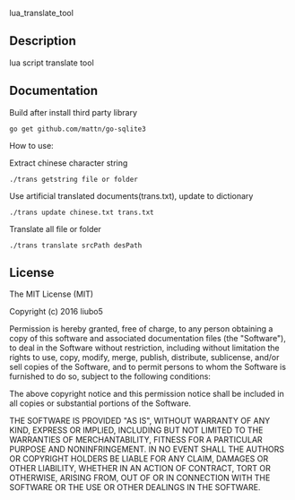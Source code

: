 lua_translate_tool

Description
-----------

lua script translate tool
    
Documentation
-------------

Build after install third party library
 
    go get github.com/mattn/go-sqlite3
    
How to use:

Extract chinese character string
 
    ./trans getstring file or folder
	
Use artificial translated documents(trans.txt), update to dictionary
 
    ./trans update chinese.txt trans.txt
	
Translate all file or folder
 
    ./trans translate srcPath desPath

License
-------------

The MIT License (MIT)

Copyright (c) 2016 liubo5

Permission is hereby granted, free of charge, to any person obtaining a copy
of this software and associated documentation files (the "Software"), to deal
in the Software without restriction, including without limitation the rights
to use, copy, modify, merge, publish, distribute, sublicense, and/or sell
copies of the Software, and to permit persons to whom the Software is
furnished to do so, subject to the following conditions:

The above copyright notice and this permission notice shall be included in all
copies or substantial portions of the Software.

THE SOFTWARE IS PROVIDED "AS IS", WITHOUT WARRANTY OF ANY KIND, EXPRESS OR
IMPLIED, INCLUDING BUT NOT LIMITED TO THE WARRANTIES OF MERCHANTABILITY,
FITNESS FOR A PARTICULAR PURPOSE AND NONINFRINGEMENT. IN NO EVENT SHALL THE
AUTHORS OR COPYRIGHT HOLDERS BE LIABLE FOR ANY CLAIM, DAMAGES OR OTHER
LIABILITY, WHETHER IN AN ACTION OF CONTRACT, TORT OR OTHERWISE, ARISING FROM,
OUT OF OR IN CONNECTION WITH THE SOFTWARE OR THE USE OR OTHER DEALINGS IN THE
SOFTWARE.
